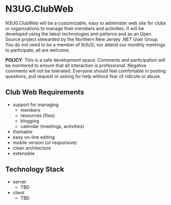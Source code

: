 # N3UG.ClubWeb
N3UG.ClubWeb will be a customizable, easy to administer web site for clubs or organizations to manage their members and activities.  It will be developed using the latest technologies and patterns and as an Open Source project stewarded by the Northern New Jersey .NET User Group.  You do not need to be a member of N3UG, nor attend our monthly meetings to participate, all are welcome.

**POLICY**: This is a safe development space. Comments and participation will be monitored to ensure that all interaction is professional. Negative comments will not be tolerated. Everyone should feel comfortable in posting questions, pull request or asking for help without fear of ridicule or abuse.

## Club Web Requirements ##
- support for managing
  - members
  - resources (files)
  - blogging
  - calendar (meetings, activities)
- themable
- easy on-line editing
- mobile version (or responsive)
- clean architecture
- extensible

## Technology Stack ##
- server
  - TBD
- client
  - TBD
